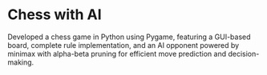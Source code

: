 # Chess with AI

Developed a chess game in Python using Pygame, featuring a GUI-based board, complete rule implementation,
and an AI opponent powered by minimax with alpha-beta pruning for efficient move prediction and decision-making.
